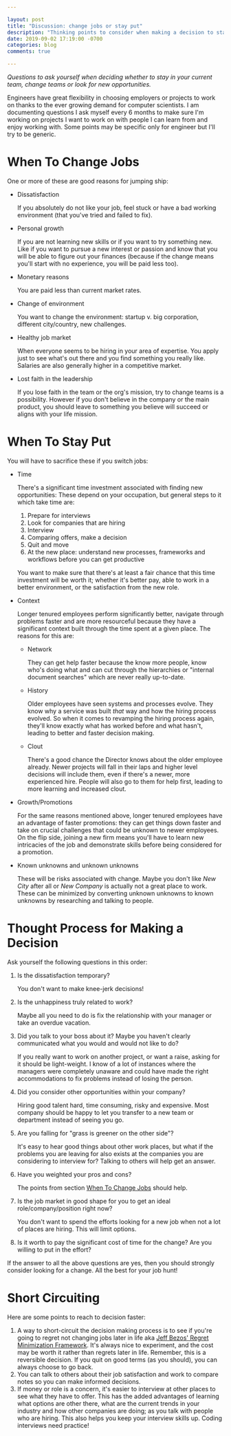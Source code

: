 ```yaml
---

layout: post
title: "Discussion: change jobs or stay put"
description: "Thinking points to consider when making a decision to stay at your current job or find a new one."
date: 2019-09-02 17:19:00 -0700
categories: blog
comments: true

---
```


*Questions to ask yourself when deciding whether to stay in your current team, change teams or look for new opportunities.*

Engineers have great flexibility in choosing employers or projects to work on thanks to the ever growing demand for computer scientists. I am documenting questions I ask myself every 6 months to make sure I'm working on projects I want to work on with people I can learn from and enjoy working with. Some points may be specific only for engineer but I'll try to be generic. 

# When To Change Jobs

One or more of these are good reasons for jumping ship:

- Dissatisfaction

    If you absolutely do not like your job, feel stuck or have a bad working environment (that you've tried and failed to fix).

- Personal growth

    If you are not learning new skills or if you want to try something new. Like if you want to pursue a new interest or passion and know that you will be able to figure out your finances (because if the change means you'll start with no experience, you will be paid less too).

- Monetary reasons

    You are paid less than current market rates.

- Change of environment

    You want to change the environment: startup v. big corporation, different city/country, new challenges.

- Healthy job market

    When everyone seems to be hiring in your area of expertise. You apply just to see what's out there and you find something you really like. Salaries are also generally higher in a competitive market.

- Lost faith in the leadership

    If you lose faith in the team or the org's mission, try to change teams is a possibility. However if you don't believe in the company or the main product, you should leave to something you believe will succeed or aligns with your life mission.

# When To Stay Put

You will have to sacrifice these if you switch jobs:

- Time

    There's a significant time investment associated with finding new opportunities: These depend on your occupation, but general steps to it which take time are:

    1. Prepare for interviews
    2. Look for companies that are hiring
    3. Interview
    4. Comparing offers, make a decision
    5. Quit and move
    6. At the new place: understand new processes, frameworks and workflows before you can get productive

    You want to make sure that there's at least a fair chance that this time investment will be worth it; whether it's better pay, able to work in a better environment, or the satisfaction from the new role.

- Context

    Longer tenured employees perform significantly better, navigate through problems faster and are more resourceful because they have a significant context built through the time spent at a given place. The reasons for this are:

    - Network

        They can get help faster because the know more people, know who's doing what and can cut through the hierarchies or "internal document searches" which are never really up-to-date.

    - History

        Older employees have seen systems and processes evolve. They know why a service was built *that* way and how the hiring process evolved. So when it comes to revamping the hiring process again, they'll know exactly what has worked before and what hasn't, leading to better and faster decision making.

    - Clout

        There's a good chance the Director knows about the older employee already. Newer projects will fall in their laps and higher level decisions will include them, even if there's a newer, more experienced hire. People will also go to them for help first, leading to more learning and increased clout.

- Growth/Promotions

    For the same reasons mentioned above, longer tenured employees have an advantage of faster promotions: they can get things down faster and take on crucial challenges that could be unknown to newer employees. On the flip side, joining a new firm means you'll have to learn new intricacies of the job and demonstrate skills before being considered for a promotion.

- Known unknowns and unknown unknowns

    These will be risks associated with change. Maybe you don't like *New City* after all or *New Company* is actually not a great place to work. These can be minimized by converting unknown unknowns to known unknowns by researching and talking to people.

# Thought Process for Making a Decision

Ask yourself the following questions in this order:

1. Is the dissatisfaction temporary?

    You don't want to make knee-jerk decisions!

2. Is the unhappiness truly related to work?

    Maybe all you need to do is fix the relationship with your manager or take an overdue vacation.

3. Did you talk to your boss about it? Maybe you haven't clearly communicated what you would and would not like to do?

    If you really want to work on another project, or want a raise, asking for it should be light-weight. I know of a lot of instances where the managers were completely unaware and could have made the right accommodations to fix problems instead of losing the person.

4. Did you consider other opportunities within your company?

    Hiring good talent hard, time consuming, risky and expensive. Most company should be happy to let you transfer to a new team or department instead of seeing you go.

5. Are you falling for "grass is greener on the other side"?

    It's easy to hear good things about other work places, but what if the problems you are leaving for also exists at the companies you are considering to interview for? Talking to others will help get an answer.

6. Have you weighted your pros and cons?

    The points from section <a href="#when-to-change-jobs">When To Change Jobs</A> should help.

7. Is the job market in good shape for you to get an ideal role/company/position right now?

    You don't want to spend the efforts looking for a new job when not a lot of places are hiring. This will limit options.

8. Is it worth to pay the significant cost of time for the change? Are you willing to put in the effort?

If the answer to all the above questions are yes, then you should strongly consider looking for a change. All the best for your job hunt!

# Short Circuiting

Here are some points to reach to decision faster: 

1. A way to short-circuit the decision making process is to see if you're going to regret not changing jobs later in life aka [Jeff Bezos' Regret Minimization Framework](https://www.inc.com/jessica-stillman/jeff-bezos-this-is-how-to-avoid-regret.html). It's always nice to experiment, and the cost may be worth it rather than regrets later in life. Remember, this is a reversible decision. If you quit on good terms (as you should), you can always choose to go back.
2. You can talk to others about their job satisfaction and work to compare notes so you can make informed decisions.
3. If money or role is a concern, it's easier to interview at other places to see what they have to offer. This has the added advantages of learning what options are other there, what are the current trends in your industry and how other companies are doing; as you talk with people who are hiring. This also helps you keep your interview skills up. Coding interviews need practice!